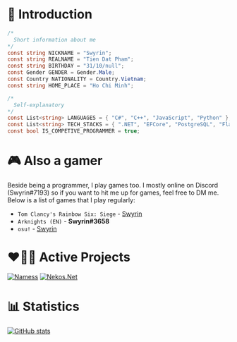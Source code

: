 # 👋 Introduction

```c#
/* 
  Short information about me
*/
const string NICKNAME = "Swyrin";
const string REALNAME = "Tien Dat Pham";
const string BIRTHDAY = "31/10/null";
const Gender GENDER = Gender.Male;
const Country NATIONALITY = Country.Vietnam;
const string HOME_PLACE = "Ho Chi Minh";

/*
  Self-explanatory 
*/ 
const List<string> LANGUAGES = { "C#", "C++", "JavaScript", "Python" };
const List<string> TECH_STACKS = { ".NET", "EFCore", "PostgreSQL", "Flask", "ExpressJS", "Boost", "CMake" };
const bool IS_COMPETIVE_PROGRAMMER = true;
```

# 🎮 Also a gamer

Beside being a programmer, I play games too. I mostly online on Discord (Swyrin#7193) so if you want to hit me up for games, feel free to DM me.
Below is a list of games that I play regularly:
- `Tom Clancy's Rainbow Six: Siege` - [Swyrin](https://ubisoftconnect.com/en-US/profile/Swyrin/)
- `Arknights (EN)` - **Swyrin#3658**
- `osu!` - [Swyrin](https://osu.ppy.sh/users/13101472)

# ❤️🧑‍💻 Active Projects

[![Namess](https://github-readme-stats.vercel.app/api/pin/?username=nameless-on-discord&repo=nameless&theme=tokyonight)](https://github.com/nameless-on-discord/nameless)
[![Nekos.Net](https://github-readme-stats.vercel.app/api/pin/?username=Nekos-life&repo=Nekos.Net&show_owner=true&theme=tokyonight)](https://github.com/Nekos-life/Nekos.Net)

# 📊 Statistics

[![GitHub stats](https://github-readme-stats.vercel.app/api?username=Swyreee&theme=tokyonight&show_icons=true&include_all_commits=true&count_private=true)](https://github.com/Swyreee)

